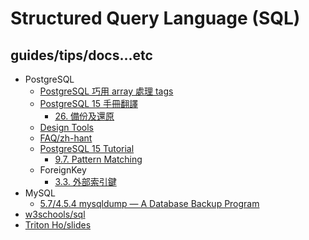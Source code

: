 # Structured Query Language (SQL)

## guides/tips/docs...etc

* PostgreSQL
    * [PostgreSQL 巧用 array 處理 tags](https://hackmd.io/@pgsql-tw/rJSOHh8zT)
    * [PostgreSQL 15 手冊翻譯](https://docs.postgresql.tw/v/15/)
        * [26. 備份及還原](https://docs.postgresql.tw/v/15/server-administration/backup-and-restore)
    * [Design Tools](https://wiki.postgresql.org/wiki/Design_Tools)
    * [FAQ/zh-hant](https://wiki.postgresql.org/wiki/FAQ/zh-hant)
    * [PostgreSQL 15 Tutorial](https://www.postgresql.org/docs/15/tutorial.html)
        * [9.7. Pattern Matching](https://www.postgresql.org/docs/15/functions-matching.html)
    * ForeignKey
        * [3.3. 外部索引鍵](https://docs.postgresql.tw/v/15/tutorial/advanced-features/foreign-keys)
* MySQL
    * [5.7/4.5.4 mysqldump — A Database Backup Program](https://dev.mysql.com/doc/refman/5.7/en/mysqldump.html)
* [w3schools/sql](https://www.w3schools.com/sql/)
* [Triton Ho/slides](https://github.com/TritonHo/slides/tree/master)